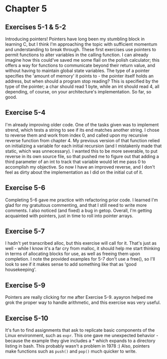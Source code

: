 # Chapter 5
## Exercises 5-1 & 5-2
Introducing pointers! Pointers have long been my stumbling block in learning C, but I think I'm approaching the topic with sufficient momentum and understanding to break through. These first exercises use pointers to permit functions to alter variables in the calling function. I can already imagine how this could've saved me some flail on the polish calculator; this offers a way for functions to communicate beyond their return value, and without having to maintain global state variables. The type of a pointer specifies the 'amount of memory' it points to - the pointer itself holds an address, but when should a program stop reading? This is specified by the type of the pointer; a char should read 1 byte, while an int should read 4, all depending, of course, on your architecture's implementation. So far, so good.

## Exercise 5-4
I'm already improving older code. One of the tasks given was to implement
strend, which tests a string to see if its end matches another string. I chose
to reverse them and work from index 0, and called upon my recursive reverse
function from chapter 4. My previous version of that function relied on
initializing a variable for each initial recursion (and I mistakenly made that
static, which was unnecessary). I wanted this to be more severable, to put
reverse in its own source file, so that pushed me to figure out that adding a
third parameter of an int to track that variable would let me pass 0 to
accomplish my objective. So now I have an improved reverse, and I don't feel as
dirty about the implementation as I did on the initial cut of it.

## Exercise 5-6
Completing 5-6 gave me practice with refactoring prior code. I learned I'm glad for my gratuitous commenting, and that I still need to write more comments. I also noticed (and fixed) a bug in getop. Overall, I'm getting acquainted with pointers, just in time to roll into pointer arrays.

## Exercise 5-7
I hadn't yet transcribed alloc, but this exercise will call for it. That's just as well - while I know it's a far cry from malloc, it should help me start thinking in terms of allocating blocks for use, as well as freeing them upon completion. I note the provided examples for 5-7 don't use a free(), so I'll look to see if it makes sense to add something like that as 'good housekeeping'.

## Exercise 5-9
Pointers are really clicking for me after Exercise 5-9. ayayron helped me grok
the proper way to handle arithmetic, and this exercise was very useful.

## Exercise 5-10
It's fun to find assignments that ask to replicate basic components of the Linux
environment, such as `expr`. This one gave me unexpected behavior - because the
example they give includes a * which expands to a directory listing in bash.
This probably wasn't a problem in 1978 :) Also, pointers make functions such as
`push()` and `pop()` much quicker to write.
